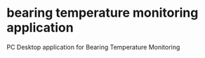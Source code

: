 # bearing temperature monitoring application
 PC Desktop application for Bearing Temperature Monitoring
